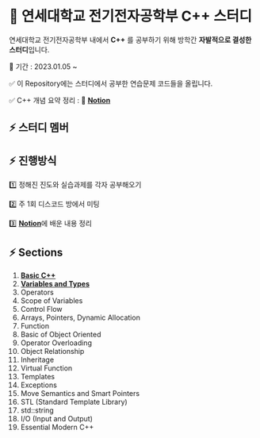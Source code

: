 # :eagle: 연세대학교 전기전자공학부 C++ 스터디


연세대학교 전기전자공학부 내에서 **C++** 를 공부하기 위해 방학간 **자발적으로 결성한 스터디**입니다.

:calendar: 기간 : 2023.01.05 ~ 

:white_check_mark: 이 Repository에는 스터디에서 공부한 연습문제 코드들을 올립니다.

:white_check_mark: C++ 개념 요약 정리 : :memo: [**Notion**](https://nosy-course-40e.notion.site/2023-C-eae8fad0704349b085603ebb1765a696)

## :zap: 스터디 멤버



## :zap: 진행방식

:one:	정해진 진도와 실습과제를 각자 공부해오기

:two: 주 1회 디스코드 방에서 미팅

:three: [**Notion**](https://nosy-course-40e.notion.site/2023-C-eae8fad0704349b085603ebb1765a696)에 배운 내용 정리


## :zap: Sections
1. [**Basic C++**](https://github.com/wani-ham/TIL_cpp/tree/main/Basic%20Cpp)
1. [**Variables and Types**](https://github.com/wani-ham/TIL_cpp/tree/main/Variables%20and%20Types)
1. Operators
1. Scope of Variables
1. Control Flow
1. Arrays, Pointers, Dynamic Allocation
1. Function
1. Basic of Object Oriented
1. Operator Overloading
1. Object Relationship
1. Inheritage
1. Virtual Function
1. Templates
1. Exceptions
1. Move Semantics and Smart Pointers
1. STL (Standard Template Library)
1. std::string
1. I/O (Input and Output)
1. Essential Modern C++

